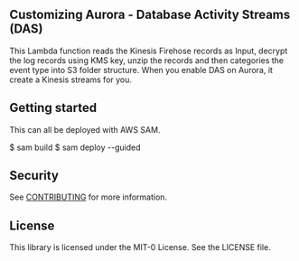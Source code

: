 ## Customizing Aurora - Database Activity Streams (DAS)  
This Lambda function reads the Kinesis Firehose records as Input, decrypt the log records using KMS key, unzip the records and then categories the event type into S3 folder structure. When you enable DAS on Aurora, it create a Kinesis streams for you. 

## Getting started
This can all be deployed with AWS SAM.

$ sam build
$ sam deploy --guided

## Security

See [CONTRIBUTING](CONTRIBUTING.md#security-issue-notifications) for more information.

## License

This library is licensed under the MIT-0 License. See the LICENSE file.

